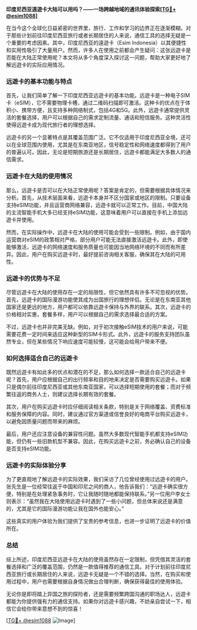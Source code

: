 **印度尼西亚遠遊卡大陆可以用吗？——一场跨越地域的通讯体验探索[[TG💪+ @esim1088](https://t.me/s/esim1088)]**

在当今这个全球化日益紧密的世界里，旅行、工作和学习的边界正在逐渐模糊。对于那些计划前往印度尼西亚旅行或者长期居住的人来说，通信工具的选择无疑是一个重要的考虑因素。其中，印度尼西亚的遠遊卡（Esim Indonesia）以其便捷性和实用性吸引了大量用户。然而，许多人在使用之前都会产生疑问：这张远遊卡是否能在大陆正常使用呢？本文将从多个角度深入探讨这一问题，帮助大家更好地了解远遊卡的实际应用情况。

### **远遊卡的基本功能与特点**

首先，让我们简单了解一下印度尼西亚远遊卡的基本功能。远遊卡是一种电子SIM卡（eSIM），它不需要物理卡槽，通过二维码扫描即可激活。这种卡的优点在于体积小、携带方便，且支持多种网络制式，包括4G和5G。此外，远遊卡通常提供灵活的套餐选择，用户可以根据自己的需求定制流量、通话和短信服务。这种灵活性使得远遊卡成为现代旅行者的理想选择。

远遊卡的另一个显著特点是其覆盖范围广泛。它不仅适用于印度尼西亚全境，还可以在全球范围内使用，尤其是在东南亚地区，信号稳定性和网络速度都得到了用户的普遍认可。因此，无论是短期旅游还是长期居住，远遊卡都能满足大多数人的通信需求。

### **远遊卡在大陆的使用情况**

那么，远遊卡是否可以在大陆正常使用呢？答案是肯定的，但需要根据具体情况来分析。首先，从技术层面来看，远遊卡本身并不区分国家或地区的限制。只要设备支持eSIM功能，并且运营商网络兼容，远遊卡就可以正常工作。目前，中国大陆的主流智能手机大多已经支持eSIM功能，这意味着用户可以直接在手机上添加远遊卡并使用。

然而，在实际操作中，远遊卡在大陆的使用可能会受到一些限制。例如，由于国内运营商对eSIM的政策相对严格，部分用户可能无法直接激活远遊卡。此外，即使能够激活，远遊卡的网络速度和服务质量也可能因当地网络环境的不同而有所差异。因此，用户在购买远遊卡时，最好提前咨询相关客服，确保其在大陆的可用性。

### **远遊卡的优势与不足**

尽管远遊卡在大陆的使用存在一定的局限性，但它依然具有许多不可忽视的优势。首先，远遊卡的国际漫游功能使其成为出国旅行的理想伴侣。无论是在东南亚其他国家还是更远的地方，用户都可以依靠远遊卡保持与外界的联系。其次，远遊卡的价格相对实惠，套餐多样，用户可以根据自己的需求选择最合适的方案。

不过，远遊卡也并非完美无缺。例如，对于初次接触eSIM技术的用户来说，可能需要花费一定时间来适应这种新型的SIM卡形式。此外，远遊卡的服务支持团队虽然专业，但在某些情况下响应速度可能较慢，这可能会给用户带来不便。

### **如何选择适合自己的远遊卡**

既然远遊卡有如此多的优点和潜在的不足，那么如何选择一款适合自己的远遊卡呢？首先，用户应根据自己的出行频率和目的地来决定是否需要购买远遊卡。如果只是偶尔前往印度尼西亚或其他东南亚国家，可以选择短期使用的套餐；而对于频繁往返的商务人士，则建议选择长期有效的套餐。

其次，用户在购买远遊卡时应仔细阅读相关条款，特别是关于网络覆盖、资费标准和服务保障的内容。同时，建议通过官方渠道或信誉良好的电商平台购买远遊卡，以避免因质量问题而带来的麻烦。

最后，用户还应注意设备的兼容性问题。虽然大多数现代智能手机都支持eSIM功能，但仍有一些旧款机型不兼容。因此，在购买远遊卡之前，务必确认自己的设备是否支持eSIM功能。

### **远遊卡的实际体验分享**

为了更直观地了解远遊卡的实际效果，我们采访了几位曾经使用过远遊卡的用户。张先生是一位经常往返于中国和印尼之间的商人，他告诉我们：“远遊卡确实很方便，特别是在处理紧急事务时，它让我随时随地都能保持联系。”另一位用户李女士则表示：“虽然我在大陆使用远遊卡时遇到了一些小问题，但总体来说还是满意的，尤其是它的国际漫游功能让我在国外也能安心。”

这些真实的用户体验为我们提供了宝贵的参考信息，也进一步证明了远遊卡的价值所在。

### **总结**

综上所述，印度尼西亚远遊卡在大陆的使用虽然存在一定限制，但凭借其灵活的套餐选择和广泛的覆盖范围，仍然是一款值得推荐的通信工具。对于计划前往印度尼西亚旅行或长期居住的人来说，远遊卡无疑是一个不错的选择。当然，在购买和使用过程中，用户也需要根据自身情况做出合理判断，确保获得最佳的使用体验。

无论你是即将踏上异国之旅的探险者，还是需要频繁跨国沟通的职场达人，远遊卡都能为你提供强有力的通信支持。如果你对远遊卡感兴趣，不妨亲自尝试一下，相信它会给你带来意想不到的惊喜！

[[TG💪+ @esim1088](https://t.me/s/esim1088) ![Image](https://i.postimg.cc/4NQfJmqS/Snipaste-2025-05-13-00-14-12.png)]